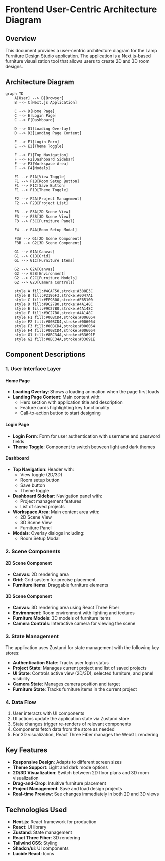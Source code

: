 # Frontend User-Centric Architecture Diagram

## Overview

This document provides a user-centric architecture diagram for the Lamp Furniture Design Studio application. The application is a Next.js-based furniture visualization tool that allows users to create 2D and 3D room designs.

## Architecture Diagram

```mermaid
graph TD
    A[User] --> B[Browser]
    B --> C[Next.js Application]
    
    C --> D[Home Page]
    C --> E[Login Page]
    C --> F[Dashboard]
    
    D --> D1[Loading Overlay]
    D --> D2[Landing Page Content]
    
    E --> E1[Login Form]
    E --> E2[Theme Toggle]
    
    F --> F1[Top Navigation]
    F --> F2[Dashboard Sidebar]
    F --> F3[Workspace Area]
    F --> F4[Modals]
    
    F1 --> F1A[View Toggle]
    F1 --> F1B[Room Setup Button]
    F1 --> F1C[Save Button]
    F1 --> F1D[Theme Toggle]
    
    F2 --> F2A[Project Management]
    F2 --> F2B[Project List]
    
    F3 --> F3A[2D Scene View]
    F3 --> F3B[3D Scene View]
    F3 --> F3C[Furniture Panel]
    
    F4 --> F4A[Room Setup Modal]
    
    F3A --> G1[2D Scene Component]
    F3B --> G2[3D Scene Component]
    
    G1 --> G1A[Canvas]
    G1 --> G1B[Grid]
    G1 --> G1C[Furniture Items]
    
    G2 --> G2A[Canvas]
    G2 --> G2B[Environment]
    G2 --> G2C[Furniture Models]
    G2 --> G2D[Camera Controls]
    
    style A fill:#4CAF50,stroke:#388E3C
    style B fill:#2196F3,stroke:#0D47A1
    style C fill:#FF9800,stroke:#E65100
    style D fill:#9C27B0,stroke:#4A148C
    style E fill:#9C27B0,stroke:#4A148C
    style F fill:#9C27B0,stroke:#4A148C
    style F1 fill:#00BCD4,stroke:#006064
    style F2 fill:#00BCD4,stroke:#006064
    style F3 fill:#00BCD4,stroke:#006064
    style F4 fill:#00BCD4,stroke:#006064
    style G1 fill:#8BC34A,stroke:#33691E
    style G2 fill:#8BC34A,stroke:#33691E
```

## Component Descriptions

### 1. User Interface Layer

#### Home Page
- **Loading Overlay**: Shows a loading animation when the page first loads
- **Landing Page Content**: Main content with:
  - Hero section with application title and description
  - Feature cards highlighting key functionality
  - Call-to-action button to start designing

#### Login Page
- **Login Form**: Form for user authentication with username and password fields
- **Theme Toggle**: Component to switch between light and dark themes

#### Dashboard
- **Top Navigation**: Header with:
  - View toggle (2D/3D)
  - Room setup button
  - Save button
  - Theme toggle
- **Dashboard Sidebar**: Navigation panel with:
  - Project management features
  - List of saved projects
- **Workspace Area**: Main content area with:
  - 2D Scene View
  - 3D Scene View
  - Furniture Panel
- **Modals**: Overlay dialogs including:
  - Room Setup Modal

### 2. Scene Components

#### 2D Scene Component
- **Canvas**: 2D rendering area
- **Grid**: Grid system for precise placement
- **Furniture Items**: Draggable furniture elements

#### 3D Scene Component
- **Canvas**: 3D rendering area using React Three Fiber
- **Environment**: Room environment with lighting and textures
- **Furniture Models**: 3D models of furniture items
- **Camera Controls**: Interactive camera for viewing the scene

### 3. State Management

The application uses Zustand for state management with the following key stores:

- **Authentication State**: Tracks user login status
- **Project State**: Manages current project and list of saved projects
- **UI State**: Controls active view (2D/3D), selected furniture, and panel visibility
- **Camera State**: Manages camera position and target
- **Furniture State**: Tracks furniture items in the current project

### 4. Data Flow

1. User interacts with UI components
2. UI actions update the application state via Zustand store
3. State changes trigger re-renders of relevant components
4. Components fetch data from the store as needed
5. For 3D visualization, React Three Fiber manages the WebGL rendering

## Key Features

- **Responsive Design**: Adapts to different screen sizes
- **Theme Support**: Light and dark mode options
- **2D/3D Visualization**: Switch between 2D floor plans and 3D room visualization
- **Drag-and-Drop**: Intuitive furniture placement
- **Project Management**: Save and load design projects
- **Real-time Preview**: See changes immediately in both 2D and 3D views

## Technologies Used

- **Next.js**: React framework for production
- **React**: UI library
- **Zustand**: State management
- **React Three Fiber**: 3D rendering
- **Tailwind CSS**: Styling
- **Shadcn/ui**: UI components
- **Lucide React**: Icons